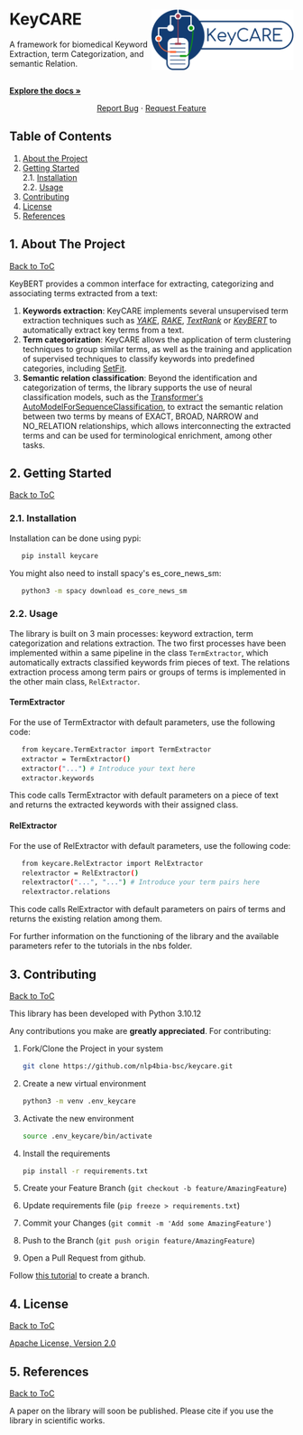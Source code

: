 <!--
*** Thanks for checking out the Best-README-Template. If you have a suggestion
*** that would make this better, please fork the repo and create a pull request
*** or simply open an issue with the tag "enhancement".
*** Thanks again! Now go create something AMAZING! :D
-->
<!-- PROJECT SHIELDS -->
<!--
*** I'm using markdown "reference style" links for readability.
*** Reference links are enclosed in brackets [ ] instead of parentheses ( ).
*** See the bottom of this document for the declaration of the reference variables
*** for contributors-url, forks-url, etc. This is an optional, concise syntax you may use.
*** https://www.markdownguide.org/basic-syntax/#reference-style-links
-->
<!--
#
[![Contributors][contributors-shield]][contributors-url]
[![Forks][forks-shield]][forks-url]
[![Stargazers][stars-shield]][stars-url]
[![Issues][issues-shield]][issues-url]
[![MIT License][license-shield]][license-url]
[![LinkedIn][linkedin-shield]][linkedin-url]
-->
<!-- PROJECT LOGO -->
# KeyCARE <img src="www/keyCARE_smalllogo.png" alt="Logo" align="right" width="50%">

A framework for biomedical Keyword Extraction, term Categorization, and semantic Relation.

<p align="left">
    <br />
    <a href="https://github.com/nlp4bia-bsc/keycare"><strong>Explore the docs »</strong></a>
</p>
<p align="center">
    <a href="https://github.com/nlp4bia-bsc/keycare/issues">Report Bug</a>
    ·
    <a href="https://github.com/nlp4bia-bsc/keycare/issues">Request Feature</a>
</p>

<!-- TABLE OF CONTENTS -->
<a name="toc"/></a>
## Table of Contents  
   1. [About the Project](#about)  
   2. [Getting Started](#gettingstarted)  
        2.1. [Installation](#installation)  
        2.2. [Usage](#usage)  
   3. [Contributing](#contributing)  
   4. [License](#license)
   5. [References](#references)

<!-- ABOUT THE PROJECT -->

<a name="about"/></a>
## 1. About The Project
[Back to ToC](#toc)

KeyBERT provides a common interface for extracting, categorizing and associating terms extracted from a text: 

1. **Keywords extraction**: KeyCARE implements several unsupervised term extraction techniques such as [*YAKE*](https://github.com/LIAAD/yake), [*RAKE*](https://pypi.org/project/rake-nltk/), [*TextRank*](https://pypi.org/project/pytextrank/) or [*KeyBERT*](https://github.com/MaartenGr/KeyBERT) to automatically extract key terms from a text.
2. **Term categorization**: KeyCARE allows the application of term clustering techniques to group similar terms, as well as the training and application of supervised techniques to classify keywords into predefined categories, including [SetFit](https://github.com/huggingface/setfit). 
3. **Semantic relation classification**: Beyond the identification and categorization of terms, the library supports the use of neural classification models, such as the [Transformer's AutoModelForSequenceClassification](https://github.com/huggingface/transformers), to extract the semantic relation between two terms by means of EXACT, BROAD, NARROW and NO_RELATION relationships, which allows interconnecting the extracted terms and can be used for terminological enrichment, among other tasks.

<!-- GETTING STARTED -->
<a name="gettingstarted"/></a>
## 2. Getting Started
[Back to ToC](#toc)

<a name="installation"/></a>
### 2.1. Installation 
Installation can be done using pypi:

```sh
   pip install keycare
```

You might also need to install spacy's es_core_news_sm:

```sh
   python3 -m spacy download es_core_news_sm
```

<a name="usage"/></a>
### 2.2. Usage 
The library is built on 3 main processes: keyword extraction, term categorization and relations extraction. The two first processes have been implemented within a same pipeline in the class `TermExtractor`, which automatically extracts classified keywords frim pieces of text. The relations extraction process among term pairs or groups of terms is implemented in the other main class, `RelExtractor`.

#### TermExtractor
For the use of TermExtractor with default parameters, use the following code:

```sh
   from keycare.TermExtractor import TermExtractor
   extractor = TermExtractor()
   extractor("...") # Introduce your text here
   extractor.keywords
```

This code calls TermExtractor with default parameters on a piece of text and returns the extracted keywords with their assigned class.

#### RelExtractor
For the use of RelExtractor with default parameters, use the following code:

```sh
   from keycare.RelExtractor import RelExtractor
   relextractor = RelExtractor()
   relextractor("...", "...") # Introduce your term pairs here
   relextractor.relations
```

This code calls RelExtractor with default parameters on pairs of terms and returns the existing relation among them.

For further information on the functioning of the library and the available parameters refer to the tutorials in the nbs folder.

<!-- CONTRIBUTING -->
<a name="contributing"/></a>
## 3. Contributing
[Back to ToC](#toc)

This library has been developed with Python 3.10.12

Any contributions you make are **greatly appreciated**. For contributing:

1. Fork/Clone the Project in your system
   ```sh
   git clone https://github.com/nlp4bia-bsc/keycare.git
   ```
2. Create a new virtual environment

   ```sh
   python3 -m venv .env_keycare
   ```
3. Activate the new environment

   ```sh
   source .env_keycare/bin/activate
   ```
4. Install the requirements

    ```sh
    pip install -r requirements.txt
    ```
5. Create your Feature Branch (`git checkout -b feature/AmazingFeature`)
6. Update requirements file (`pip freeze > requirements.txt`)
7. Commit your Changes (`git commit -m 'Add some AmazingFeature'`)
8. Push to the Branch (`git push origin feature/AmazingFeature`)
9. Open a Pull Request from github.

Follow [this tutorial](https://github.com/Kunena/Kunena-Forum/wiki/Create-a-new-branch-with-git-and-manage-branches) to create a branch.

<!-- LICENSE -->
<a name="license"/></a>
## 4. License
[Back to ToC](#toc)

[Apache License, Version 2.0](https://www.apache.org/licenses/LICENSE-2.0)

<a name="references"/></a>
## 5. References
[Back to ToC](#toc)

A paper on the library will soon be published. Please cite if you use the library in scientific works.
